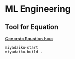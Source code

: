 # ML Engineering

## Tool for Equation
[Generate Equation here](https://latex.codecogs.com/)

```
miyadaiku-start
miyadaiku-build .
```

